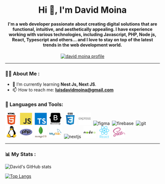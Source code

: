 <div id="header" align="center">
    <h1 align="center">Hi 👋, I'm David Moina</h1>
    <h4 align="center">I'm a web developer passionate about creating digital solutions that are functional, intuitive, and aesthetically appealing. I have experience working with various technologies, including Javascript, PHP, Node js, React, Typescript and others... and I love to stay on top of the latest trends in the web development world.</h4>
</div>


<p align="center">
 <a href="https://www.linkedin.com/in/davidmoina" target="blank"><img align="center" src="https://raw.githubusercontent.com/rahuldkjain/github-profile-readme-generator/master/src/images/icons/Social/linked-in-alt.svg" alt="david moina profile" height="30" width="40" /></a>
</p>

---

### 👨‍💻 About Me :

- 🌱 I’m currently learning **Nest Js, Next JS**.
- 📫 How to reach me: **luisdavidmoina@gmail.com**


<div align="left">
    <h3>🔨 Languages and Tools:</h3>
    <div>
        <img src="https://raw.githubusercontent.com/devicons/devicon/master/icons/html5/html5-original-wordmark.svg" alt="html5" width="40" height="40"/>&nbsp;
       <img src="https://raw.githubusercontent.com/devicons/devicon/master/icons/javascript/javascript-original.svg" alt="javascript" width="40" height="40"/>&nbsp;
       <img src="https://raw.githubusercontent.com/devicons/devicon/master/icons/typescript/typescript-original.svg" alt="typescript" width="40" height="40"/>&nbsp;
        <img src="https://raw.githubusercontent.com/devicons/devicon/master/icons/bootstrap/bootstrap-plain-wordmark.svg" alt="bootstrap" width="40" height="40"/>&nbsp;
        <img src="https://raw.githubusercontent.com/devicons/devicon/master/icons/css3/css3-original-wordmark.svg" alt="css3" width="40" height="40"/>&nbsp;
       <img src="https://raw.githubusercontent.com/devicons/devicon/master/icons/express/express-original-wordmark.svg" alt="express" width="40" height="40"/>&nbsp;
        <img src="https://www.vectorlogo.zone/logos/figma/figma-icon.svg" alt="figma" width="40" height="40"/>&nbsp;
       <img src="https://www.vectorlogo.zone/logos/firebase/firebase-icon.svg" alt="firebase" width="40" height="40"/>&nbsp;
        <img src="https://www.vectorlogo.zone/logos/git-scm/git-scm-icon.svg" alt="git" width="40" height="40"/>&nbsp;
        <img src="https://raw.githubusercontent.com/devicons/devicon/master/icons/linux/linux-original.svg" alt="linux" width="40" height="40"/>&nbsp;
         <img src="https://raw.githubusercontent.com/devicons/devicon/master/icons/php/php-original.svg" alt="php" width="40" height="40"/>&nbsp;
        <img src="https://raw.githubusercontent.com/devicons/devicon/master/icons/mongodb/mongodb-original-wordmark.svg" alt="mongodb" width="40" height="40"/>&nbsp;
        <img src="https://raw.githubusercontent.com/devicons/devicon/master/icons/mysql/mysql-original-wordmark.svg" alt="mysql" width="40" height="40"/>&nbsp;
        <img src="https://github.com/marwin1991/profile-technology-icons/assets/136815194/5f8c622c-c217-4649-b0a9-7e0ee24bd704" alt="nextjs" width="40" height="40"/>&nbsp;
      <img src="https://raw.githubusercontent.com/devicons/devicon/master/icons/nodejs/nodejs-original-wordmark.svg" alt="nodejs" width="40" height="40"/>&nbsp;
      <img src="https://raw.githubusercontent.com/devicons/devicon/master/icons/react/react-original-wordmark.svg" alt="react" width="40" height="40"/>&nbsp;
      <img src="https://raw.githubusercontent.com/devicons/devicon/master/icons/sass/sass-original.svg" alt="sass" width="40" height="40"/>
      </div>
</div>

---

### 📊 My Stats :

![David's GitHub stats](https://github-readme-stats.vercel.app/api?username=davidmoina&show_icons=true&theme=tokyonight)

[![Top Langs](https://github-readme-stats.vercel.app/api/top-langs/?username=davidmoina&layout=compact&theme=tokyonight)](https://github.com/anuraghazra/github-readme-stats)
